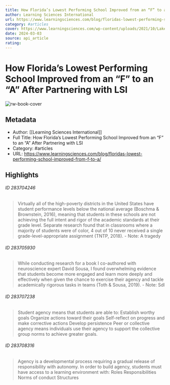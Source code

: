 ```yaml
---
title: How Florida’s Lowest Performing School Improved from an “F” to an “A” After Partnering with LSI
author: Learning Sciences International
url: https://www.learningsciences.com/blog/floridas-lowest-performing-school-improved-from-f-to-a/
category: #articles
cover: https://www.learningsciences.com/wp-content/uploads/2021/10/Lakewood-Elementary-staff.jpg
date: 2024-03-03
source: api_article
rating:
---
```

# How Florida’s Lowest Performing School Improved from an “F” to an “A” After Partnering with LSI

![rw-book-cover](https://www.learningsciences.com/wp-content/uploads/2021/10/Lakewood-Elementary-staff.jpg)

## Metadata
- Author: [[Learning Sciences International]]
- Full Title: How Florida’s Lowest Performing School Improved from an “F” to an “A” After Partnering with LSI
- Category: #articles
- URL: https://www.learningsciences.com/blog/floridas-lowest-performing-school-improved-from-f-to-a/

## Highlights
###### ID 283704246
> Virtually all of the high-poverty districts in the United States have student performance levels below the national average (Boschma & Brownstein, 2016), meaning that students in these schools are not achieving the full intent and rigor of the academic standards at their grade level. Separate research found that in classrooms where a majority of students were of color, 4 out of 10 never received a single grade-level-appropriate assignment (TNTP, 2018).
    - Note: A tragedy
    
###### ID 283705930
> While conducting research for a book I co-authored with neuroscience expert David Sousa, I found overwhelming evidence that students become more engaged and learn more deeply and effectively when given the chance to exercise their agency and tackle academically rigorous tasks in teams (Toth & Sousa, 2019).
    - Note: Sdl
    
###### ID 283707238
> Student agency means that students are able to: Establish worthy goals Organize actions toward their goals Self-reflect on progress and make corrective actions Develop persistence Peer or collective agency means individuals use their agency to support the collective group norms to achieve greater goals.
    
###### ID 283708316
> Agency is a developmental process requiring a gradual release of responsibility with autonomy. In order to build agency, students must have access to a learning environment with: Roles Responsibilities Norms of conduct Structures
    
